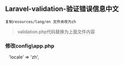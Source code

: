 ## Laravel-validation-验证错误信息中文
    复制resources/lang/en 文件夹改为zh
   >  validation.php代码替换为上面文件内容
### 修改config\app.php
    'locale' => 'zh',

